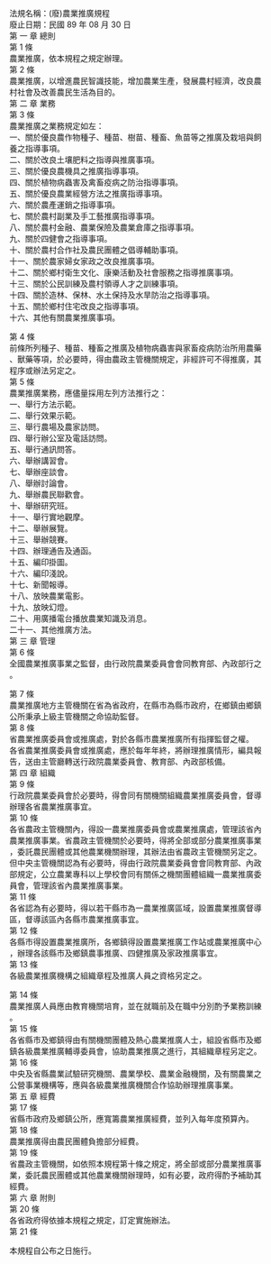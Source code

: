 法規名稱：(廢)農業推廣規程  
廢止日期：民國 89 年 08 月 30 日  
第 一 章 總則  
第 1 條  
農業推廣，依本規程之規定辦理。  
第 2 條  
農業推廣，以增進農民智識技能，增加農業生產，發展農村經濟，改良農  
村社會及改善農民生活為目的。  
第 二 章 業務  
第 3 條  
農業推廣之業務規定如左：  
一、關於優良農作物種子、種苗、樹苗、種畜、魚苗等之推廣及栽培與飼  
養之指導事項。  
二、關於改良土壤肥料之指導與推廣事項。  
三、關於優良農機具之推廣指導事項。  
四、關於植物病蟲害及禽畜疫病之防治指導事項。  
五、關於優良農業經營方法之推廣指導事項。  
六、關於農產運銷之指導事項。  
七、關於農村副業及手工藝推廣指導事項。  
八、關於農村金融、農業保險及農業倉庫之指導事項。  
九、關於四健會之指導事項。  
十、關於農村合作社及農民團體之倡導輔助事項。  
十一、關於農家婦女家政之改良推廣事項。  
十二、關於鄉村衛生文化、康樂活動及社會服務之指導推廣事項。  
十三、關於公民訓練及農村領導人才之訓練事項。  
十四、關於造林、保林、水土保持及水旱防治之指導事項。  
十五、關於鄉村住宅改良之指導事項。  
十六、其他有關農業推廣事項。  


第 4 條  
前條所列種子、種苗、種畜之推廣及植物病蟲害與家畜疫病防治所用農藥  
、獸藥等項，於必要時，得由農政主管機關規定，非經許可不得推廣，其  
程序或辦法另定之。  
第 5 條  
農業推廣業務，應儘量採用左列方法推行之：  
一、舉行方法示範。  
二、舉行效果示範。  
三、舉行農場及農家訪問。  
四、舉行辦公室及電話訪問。  
五、舉行通訊問答。  
六、舉辦講習會。  
七、舉辦座談會。  
八、舉辦討論會。  
九、舉辦農民聯歡會。  
十、舉辦研究班。  
十一、舉行實地觀摩。  
十二、舉辦展覽。  
十三、舉辦競賽。  
十四、辦理通告及通函。  
十五、編印掛圖。  
十六、編印淺說。  
十七、新聞報導。  
十八、放映農業電影。  
十九、放映幻燈。  
二十、用廣播電台播放農業知識及消息。  
二十一、其他推廣方法。  
第 三 章 管理  
第 6 條  
全國農業推廣事業之監督，由行政院農業委員會會同教育部、內政部行之  
。  


第 7 條  
農業推廣地方主管機關在省為省政府，在縣市為縣市政府，在鄉鎮由鄉鎮  
公所秉承上級主管機關之命協助監督。  
第 8 條  
省農業推廣委員會或推廣處，對於各縣市農業推廣所有指揮監督之權。  
各省農業推廣委員會或推廣處，應於每年年終，將辦理推廣情形，編具報  
告，送由主管廳轉送行政院農業委員會、教育部、內政部核備。  
第 四 章 組織  
第 9 條  
行政院農業委員會於必要時，得會同有關機關組織農業推廣委員會，督導  
辦理各省農業推廣事宜。  
第 10 條  
各省農政主管機關內，得設一農業推廣委員會或農業推廣處，管理該省內  
農業推廣事業。省農政主管機關於必要時，得將全部或部分農業推廣事業  
，委託農民團體或其他農業機關辦理，其辦法由省農政主管機關另定之。  
但中央主管機關認為有必要時，得由行政院農業委員會會同教育部、內政  
部規定，公立農業專科以上學校會同有關係之機關團體組織一農業推廣委  
員會，管理該省內農業推廣事業。  
第 11 條  
各省認為有必要時，得以若干縣市為一農業推廣區域，設置農業推廣督導  
區，督導該區內各縣市農業推廣事宜。  
第 12 條  
各縣市得設置農業推廣所，各鄉鎮得設置農業推廣工作站或農業推廣中心  
，辦理各該縣市及鄉鎮農事推廣、四健推廣及家政推廣事宜。  
第 13 條  
各級農業推廣機構之組織章程及推廣人員之資格另定之。  


第 14 條  
農業推廣人員應由教育機關培育，並在就職前及在職中分別酌予業務訓練  
。  
第 15 條  
各省縣市及鄉鎮得由有關機關團體及熱心農業推廣人士，組設省縣市及鄉  
鎮各級農業推廣輔導委員會，協助農業推廣之進行，其組織章程另定之。  
第 16 條  
中央及省縣農業試驗研究機關、農業學校、農業金融機關，及有關農業之  
公營事業機構等，應與各級農業推廣機關合作協助辦理推廣事業。  
第 五 章 經費  
第 17 條  
省縣市政府及鄉鎮公所，應寬籌農業推廣經費，並列入每年度預算內。  
第 18 條  
農業推廣得由農民團體負擔部分經費。  
第 19 條  
省農政主管機關，如依照本規程第十條之規定，將全部或部分農業推廣事  
業，委託農民團體或其他農業機關辦理時，如有必要，政府得酌予補助其  
經費。  
第 六 章 附則  
第 20 條  
各省政府得依據本規程之規定，訂定實施辦法。  
第 21 條  


本規程自公布之日施行。  


